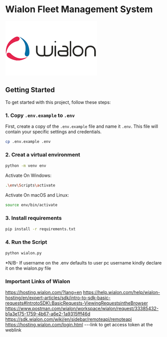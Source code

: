 # Wialon Fleet Management System

![Wialon Logo](wialon.png)

## Getting Started

To get started with this project, follow these steps:

### 1. Copy `.env.example` to `.env`

First, create a copy of the `.env.example` file and name it `.env`. This file will contain your specific settings and credentials.

```sh
cp .env.example .env

```
### 2. Creat a virtual environment 

```sh
python -m venv env

```

Activate On Windows:

```sh
.\env\Scripts\activate
```

Activate On macOS and Linux:
```sh
source env/bin/activate
```

### 3. Install requirements 

```sh
pip install -r requirements.txt
```

### 4. Run the Script

```sh
python wialon.py
```
*N/B- If username on the .env defaults to user pc username kindly declare it on the wialon.py file

### Important Links of Wialon 

https://hosting.wialon.com/?lang=en
https://help.wialon.com/help/wialon-hosting/en/expert-articles/sdk/intro-to-sdk-basic-requests#IntrotoSDK\:BasicRequests-ViewingRequestsintheBrowser
https://www.postman.com/wialon/workspace/wialon/request/33385432-b1a3e175-1759-4b67-a6e2-1a9315fff46d
https://sdk.wialon.com/wiki/en/sidebar/remoteapi/remoteapi
https://hosting.wialon.com/login.html ---link to get access token at the weblink